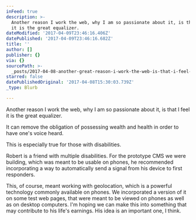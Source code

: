 ```yaml
---
inFeed: true
description: >-
  Another reason I work the web, why I am so passionate about it, is that I feel
  it is the great equalizer.
dateModified: '2017-04-09T23:46:16.406Z'
datePublished: '2017-04-09T23:46:16.682Z'
title: ''
author: []
publisher: {}
via: {}
sourcePath: >-
  _posts/2017-04-08-another-great-reason-i-work-the-web-is-that-i-feel-it-is-the.md
starred: false
datePublishedOriginal: '2017-04-08T15:30:03.739Z'
_type: Blurb

---
```

Another reason I work the web, why I am so passionate about it, is that I feel it is the great equalizer.

It can remove the obligation of possessing wealth and health in order to have one's voice heard.

This is especially true for those with disabilities.

Robert is a friend with multiple disabilities. For the prototype CMS we were building, which was meant to be usable on phones, he recommended incorporating a way to automatically send a signal from his device to first responders.

This, of course, meant working with geolocation, which is a powerful technology commonly available on phones. We incorporated a version of it on some test web pages, that were meant to be viewed on phones as well as on desktop computers. I'm hoping we can make this into something that may contribute to his life's earnings. His idea is an important one, I think.